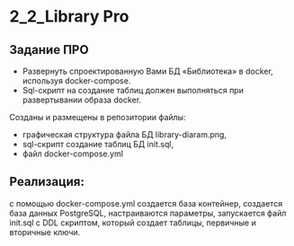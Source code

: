 # 2_2_Library Pro
## Задание ПРО
- Развернуть спроектированную Вами БД «Библиотека» в docker, используя docker-compose.
- Sql-cкрипт на создание таблиц должен выполняться при развертывании образа docker.


Созданы и размещены в репозитории файлы:
- графическая структура файла БД library-diaram.png,
- sql-cкрипт создание таблиц БД init.sql,
- файл docker-compose.yml

 ## Реализация:
 c помощью docker-compose.yml создается база контейнер, создается база данных PostgreSQL,
 настраиваются параметры, запускается файл init.sql с DDL скриптом, который создает таблицы, первичные и вторичные ключи.

